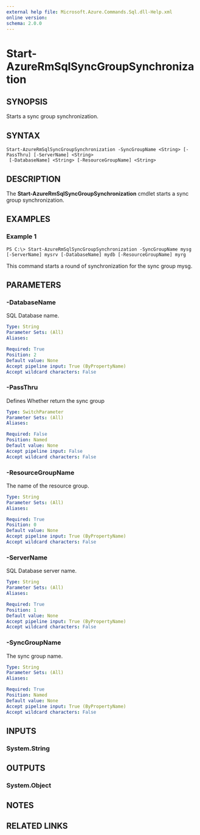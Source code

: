 ```yaml
---
external help file: Microsoft.Azure.Commands.Sql.dll-Help.xml
online version: 
schema: 2.0.0
---
```


# Start-AzureRmSqlSyncGroupSynchronization

## SYNOPSIS
Starts a sync group synchronization.

## SYNTAX

```
Start-AzureRmSqlSyncGroupSynchronization -SyncGroupName <String> [-PassThru] [-ServerName] <String>
 [-DatabaseName] <String> [-ResourceGroupName] <String>
```

## DESCRIPTION
The **Start-AzureRmSqlSyncGroupSynchronization** cmdlet starts a sync group synchronization.

## EXAMPLES

### Example 1
```
PS C:\> Start-AzureRmSqlSyncGroupSynchronization -SyncGroupName mysg [-ServerName] mysrv [-DatabaseName] mydb [-ResourceGroupName] myrg
```

This command starts a round of synchronization for the sync group mysg.

## PARAMETERS

### -DatabaseName
SQL Database name.

```yaml
Type: String
Parameter Sets: (All)
Aliases: 

Required: True
Position: 2
Default value: None
Accept pipeline input: True (ByPropertyName)
Accept wildcard characters: False
```

### -PassThru
Defines Whether return the sync group

```yaml
Type: SwitchParameter
Parameter Sets: (All)
Aliases: 

Required: False
Position: Named
Default value: None
Accept pipeline input: False
Accept wildcard characters: False
```

### -ResourceGroupName
The name of the resource group.

```yaml
Type: String
Parameter Sets: (All)
Aliases: 

Required: True
Position: 0
Default value: None
Accept pipeline input: True (ByPropertyName)
Accept wildcard characters: False
```

### -ServerName
SQL Database server name.

```yaml
Type: String
Parameter Sets: (All)
Aliases: 

Required: True
Position: 1
Default value: None
Accept pipeline input: True (ByPropertyName)
Accept wildcard characters: False
```

### -SyncGroupName
The sync group name.

```yaml
Type: String
Parameter Sets: (All)
Aliases: 

Required: True
Position: Named
Default value: None
Accept pipeline input: True (ByPropertyName)
Accept wildcard characters: False
```

## INPUTS

### System.String


## OUTPUTS

### System.Object

## NOTES

## RELATED LINKS

